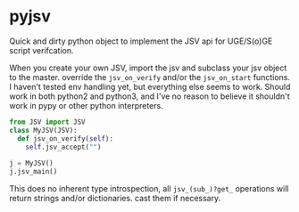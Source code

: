 pyjsv
=====
Quick and dirty python object to implement the JSV api for UGE/S(o)GE script verifcation.

When you create your own JSV, import the jsv and subclass your jsv object to the master. override the ```jsv_on_verify``` and/or the ```jsv_on_start``` functions. I haven't tested env handling yet, but everything else seems to work. Should work in both python2 and python3, and I've no reason to believe it shouldn't work in pypy or other python interpreters.

```python
from JSV import JSV
class MyJSV(JSV):
  def jsv_on_verify(self):
    self.jsv_accept("")
    
j = MyJSV()
j.jsv_main()
```

This does no inherent type introspection, all ```jsv_(sub_)?get_``` operations will return strings and/or dictionaries. cast them if necessary.
